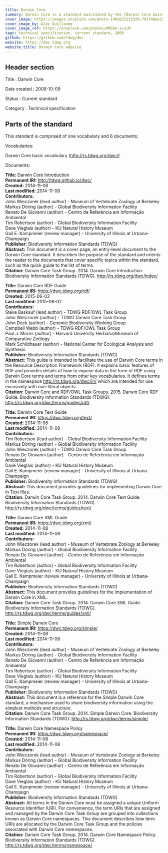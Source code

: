 ```yaml
---
title: Darwin Core
summary: Darwin Core is a standard maintained by the [Darwin Core maintenance group](../../community/dwc). It includes a glossary of terms intended to **facilitate the sharing of information about biological diversity** by providing identifiers, labels, and definitions. Darwin Core is primarily based on taxa, their occurrence in nature as documented by observations, specimens, samples, and related information.
cover_image: https://images.unsplash.com/photo-1492031215329-791748ee1253
cover_image_by: Alex Guillaume
cover_image_ref: https://unsplash.com/photos/0MC0o-xLucM
tags: technical specification, current standard, 2009
github: https://github.com/tdwg/dwc
website: https://dwc.tdwg.org
website_title: Darwin Core website
---
```


## Header section

Title
: Darwin Core

Date created
: 2009-10-09

Status
: Current standard

Category
: Technical specification

## Parts of the standard

This standard is comprised of one vocabulary and 6 documents: 

Vocabularies:

Darwin Core basic vocabulary (<http://rs.tdwg.org/dwc/>)

Documents:

**Title:** Darwin Core Introduction\
**Permanent IRI:** <a href="http://rs.tdwg.org/dwc/index/">http://tdwg.github.io/dwc/</a>\
**Created:** 2014-11-08\
**Last modified:** 2014-11-08\
**Contributors:**\
John Wieczorek (lead author) - Museum of Vertebrate Zoology at Berkeley\
Markus Döring (author) - Global Biodiversity Information Facility\
Renato De Giovanni (author) - Centro de Referência em Informação Ambiental\
Tim Robertson (author) - Global Biodiversity Information Facility\
Dave Vieglais (author) - KU Natural History Museum\
Gail E. Kampmeier (review manager) - University of Illinois at Urbana-Champaign\
**Publisher:** Biodiversity Information Standards (TDWG)\
**Abstract:** This document is a cover page, an entry-level document to the Darwin Core standard. It describes the purpose of the standard and orients the reader to the documents that cover specific topics within the standard, such as the quick guide to the list of terms.\
**Citation:** Darwin Core Task Group. 2014. Darwin Core Introduction. Biodiversity Information Standards (TDWG). http://rs.tdwg.org/dwc/index/

**Title:** Darwin Core RDF Guide\
**Permanent IRI:** <a href="http://rs.tdwg.org/dwc/terms/guides/rdf/">https://dwc.tdwg.org/rdf/</a>\
**Created:** 2015-06-02\
**Last modified:** 2015-06-02\
**Contributors:**\
Steve Baskauf (lead author) - TDWG RDF/OWL Task Group\
John Wieczorek (author) - TDWG Darwin Core Task Group\
John Deck  (author) - Genomic Biodiversity Working Group\
Campbell Webb  (author) - TDWG RDF/OWL Task Group\
Paul J. Morris  (author) - Harvard University Herbaria/Museum of Comparative Zoölogy\
Mark Schildhauer  (author) - National Center for Ecological Analysis and Synthesis\
**Publisher:** Biodiversity Information Standards (TDWG)\
**Abstract:** This guide is intended to facilitate the use of Darwin Core terms in the Resource Description Framework (RDF). It explains basic features of RDF and provides details of how to expose data in the form of RDF using Darwin Core terms and terms from other key vocabularies. It defines terms in the namespace http://rs.tdwg.org/dwc/iri/ which are intended for use excusively with non-literal objects. \
**Citation:** Darwin Core and RDF/OWL Task Groups. 2015. Darwin Core RDF Guide. Biodiversity Information Standards (TDWG). http://rs.tdwg.org/dwc/terms/guides/rdf/

**Title:** Darwin Core Text Guide\
**Permanent IRI:** <a href="http://rs.tdwg.org/dwc/terms/guides/text/">https://dwc.tdwg.org/text/</a>\
**Created:** 2014-11-08\
**Last modified:** 2014-11-08\
**Contributors:**\
Tim Robertson (lead author) - Global Biodiversity Information Facility\
Markus Döring (author) - Global Biodiversity Information Facility\
John Wieczorek (author) - TDWG Darwin Core Task Group\
Renato De Giovanni (author) - Centro de Referência em Informação Ambiental\
Dave Vieglais (author) - KU Natural History Museum\
Gail E. Kampmeier (review manager) - University of Illinois at Urbana-Champaign\
**Publisher:** Biodiversity Information Standards (TDWG)\
**Abstract:** This document provides guidelines for implementing Darwin Core in Text files.\
**Citation:** Darwin Core Task Group. 2014. Darwin Core Text Guide. Biodiversity Information Standards (TDWG). http://rs.tdwg.org/dwc/terms/guides/text/

**Title:** Darwin Core XML Guide\
**Permanent IRI:** <a href="http://rs.tdwg.org/dwc/terms/guides/xml/">https://dwc.tdwg.org/xml/</a>\
**Created:** 2014-11-08\
**Last modified:** 2014-11-08\
**Contributors:**\
John Wieczorek (lead author) - Museum of Vertebrate Zoology at Berkeley\
Markus Döring (author) - Global Biodiversity Information Facility\
Renato De Giovanni (author) - Centro de Referência em Informação Ambiental\
Tim Robertson (author) - Global Biodiversity Information Facility\
Dave Vieglais (author) - KU Natural History Museum\
Gail E. Kampmeier (review manager) - University of Illinois at Urbana-Champaign\
**Publisher:** Biodiversity Information Standards (TDWG)\
**Abstract:** This document provides guidelines for the implementation of Darwin Core in XML.\
**Citation:** Darwin Core Task Group. 2014. Darwin Core XML Guide. Biodiversity Information Standards (TDWG). http://rs.tdwg.org/dwc/terms/guides/xml/

**Title:** Simple Darwin Core\
**Permanent IRI:** <a href="http://rs.tdwg.org/dwc/terms/simple/">https://dwc.tdwg.org/simple/</a>\
**Created:** 2014-11-08\
**Last modified:** 2014-11-08\
**Contributors:**\
John Wieczorek (lead author) - Museum of Vertebrate Zoology at Berkeley\
Markus Döring (author) - Global Biodiversity Information Facility\
Renato De Giovanni (author) - Centro de Referência em Informação Ambiental\
Tim Robertson (author) - Global Biodiversity Information Facility\
Dave Vieglais (author) - KU Natural History Museum\
Gail E. Kampmeier (review manager) - University of Illinois at Urbana-Champaign\
**Publisher:** Biodiversity Information Standards (TDWG)\
**Abstract:** This document is a reference for the Simple Darwin Core standard, a mechanism used to share biodiversity information using the simplest methods and structure.  \
**Citation:** Darwin Core Task Group. 2014. Simple Darwin Core. Biodiversity Information Standards (TDWG). http://rs.tdwg.org/dwc/terms/simple/

**Title:** Darwin Core Namespace Policy\
**Permanent IRI:** <a href="http://rs.tdwg.org/dwc/terms/namespace/">https://dwc.tdwg.org/namespace/</a>\
**Created:** 2014-11-08\
**Last modified:** 2014-11-08\
**Contributors:**\
John Wieczorek (lead author) - Museum of Vertebrate Zoology at Berkeley\
Markus Döring (author) - Global Biodiversity Information Facility\
Renato De Giovanni (author) - Centro de Referência em Informação Ambiental\
Tim Robertson (author) - Global Biodiversity Information Facility\
Dave Vieglais (author) - KU Natural History Museum\
Gail E. Kampmeier (review manager) - University of Illinois at Urbana-Champaign\
**Publisher:** Biodiversity Information Standards (TDWG)\
**Abstract:** All terms in the Darwin Core must be assigned a unique Uniform Resource Identifier (URI). For convenience, the term URIs that are assigned and managed by the Darwin Core Task Group are grouped into collections known as Darwin Core namespaces. This document describes how term URIs are allocated by the Darwin Core Task Group and the policies associated with Darwin Core namespaces. \
**Citation:** Darwin Core Task Group. 2014. Darwin Core Namespace Policy. Biodiversity Information Standards (TDWG). http://rs.tdwg.org/dwc/terms/namespace/

